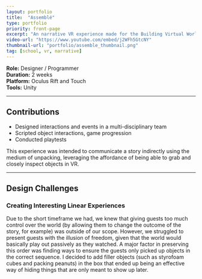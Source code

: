 ```yaml
---
layout: portfolio
title:  "Assemblé"
type: portfolio
priority: front-page
excerpt: "An narrative VR experience made for the Building Virtual Worlds class in 2018."
video-url: "https://www.youtube.com/embed/j2WFh5GtcNY"
thumbnail-url: "portfolio/assemble_thumbnail.png"
tag: [school, vr, narrative]
---
```


**Role:** Designer / Programmer    
**Duration:** 2 weeks    
**Platform:** Oculus Rift and Touch    
**Tools:** Unity    

<hr />

## Contributions
* Designed interactions and events in a multi-disciplinary team
* Scripted object interactions, game progression
* Conducted playtests

This experience was intended to communicate a story indirectly using the medium of unpacking, leveraging the affordance of being able to grab and closely inspect objects in VR.

<hr />

## Design Challenges

### Creating Interesting Linear Experiences
Due to the short timeframe we had, we knew that giving guests too much control over the world (by allowing them to change the outcome of the story, for example) was outside of our scope. However, we struggled to present guests with the illusion of freedom, given that the world would basically play out passively as they watched. A major factor in preserving this order was finding ways to ensure the guests only picked up objects in the correct sequence. I decided to add filler objects (such as styrofoam cubes and packing peanuts) in the box that ended up being an effective way of hiding things that are only meant to show up later.
